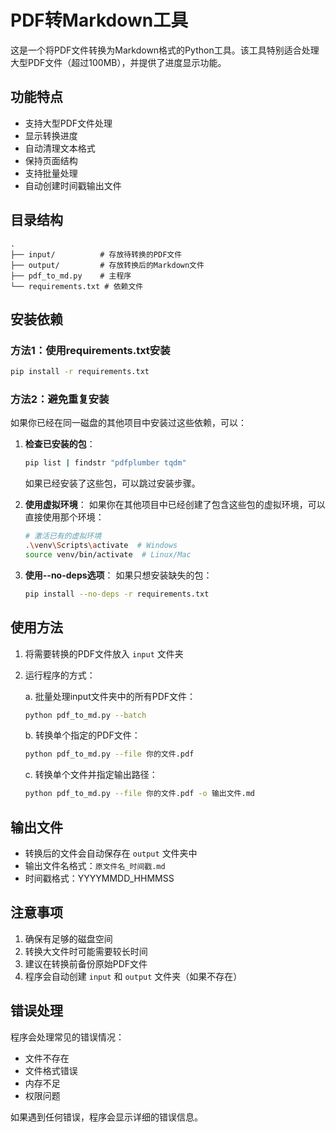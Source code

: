 # PDF转Markdown工具

这是一个将PDF文件转换为Markdown格式的Python工具。该工具特别适合处理大型PDF文件（超过100MB），并提供了进度显示功能。

## 功能特点

- 支持大型PDF文件处理
- 显示转换进度
- 自动清理文本格式
- 保持页面结构
- 支持批量处理
- 自动创建时间戳输出文件

## 目录结构

```
.
├── input/          # 存放待转换的PDF文件
├── output/         # 存放转换后的Markdown文件
├── pdf_to_md.py    # 主程序
└── requirements.txt # 依赖文件
```

## 安装依赖

### 方法1：使用requirements.txt安装

```bash
pip install -r requirements.txt
```

### 方法2：避免重复安装

如果你已经在同一磁盘的其他项目中安装过这些依赖，可以：

1. **检查已安装的包**：
   ```bash
   pip list | findstr "pdfplumber tqdm"
   ```
   如果已经安装了这些包，可以跳过安装步骤。

2. **使用虚拟环境**：
   如果你在其他项目中已经创建了包含这些包的虚拟环境，可以直接使用那个环境：
   ```bash
   # 激活已有的虚拟环境
   .\venv\Scripts\activate  # Windows
   source venv/bin/activate  # Linux/Mac
   ```

3. **使用--no-deps选项**：
   如果只想安装缺失的包：
   ```bash
   pip install --no-deps -r requirements.txt
   ```

## 使用方法

1. 将需要转换的PDF文件放入 `input` 文件夹

2. 运行程序的方式：

   a. 批量处理input文件夹中的所有PDF文件：
   ```bash
   python pdf_to_md.py --batch
   ```

   b. 转换单个指定的PDF文件：
   ```bash
   python pdf_to_md.py --file 你的文件.pdf
   ```

   c. 转换单个文件并指定输出路径：
   ```bash
   python pdf_to_md.py --file 你的文件.pdf -o 输出文件.md
   ```

## 输出文件

- 转换后的文件会自动保存在 `output` 文件夹中
- 输出文件名格式：`原文件名_时间戳.md`
- 时间戳格式：YYYYMMDD_HHMMSS

## 注意事项

1. 确保有足够的磁盘空间
2. 转换大文件时可能需要较长时间
3. 建议在转换前备份原始PDF文件
4. 程序会自动创建 `input` 和 `output` 文件夹（如果不存在）

## 错误处理

程序会处理常见的错误情况：
- 文件不存在
- 文件格式错误
- 内存不足
- 权限问题

如果遇到任何错误，程序会显示详细的错误信息。 